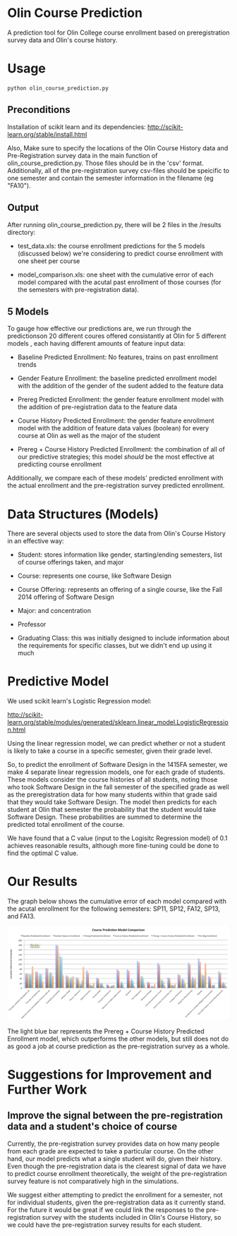 Olin Course Prediction
======================

A prediction tool for Olin College course enrollment based on preregistration survey data and Olin's course history. 

# Usage

    python olin_course_prediction.py

## Preconditions

Installation of scikit learn and its dependencies: http://scikit-learn.org/stable/install.html

Also, Make sure to specify the locations of the Olin Course History data and Pre-Registration survey data in the main function of olin_course_prediction.py. Those files should be in the 'csv' format. Additionally, all of the pre-registration survey csv-files should be speicific to one semester and contain the semester information in the filename (eg "FA10").

## Output

After running olin_course_prediction.py, there will be 2 files in the /results directory: 

  - test_data.xls: the course enrollment predictions for the 5 models (discussed below) we're considering to predict course enrollment with one sheet per course

  - model_comparison.xls: one sheet with the cumulative error of each model compared with the acutal past enrollment of those courses (for the semesters with pre-registration data). 

## 5 Models

To gauge how effective our predictions are, we run through the predictionson 20 different coures offered consistantly at Olin for 5 different models , each having different amounts of feature input data:

  - Baseline Predicted Enrollment: No features, trains on past enrollment trends

  - Gender Feature Enrollment: the baseline predicted enrollment model with the addition of the gender of the sudent added to the feature data

  - Prereg Predicted Enrollment: the gender feature enrollment model with the addition of pre-registration data to the feature data

  - Course History Predicted Enrollment: the gender feature enrollment model with the addition of feature data values (boolean) for every course at Olin as well as the major of the student

  - Prereg + Course History Predicted Enrollment: the combination of all of our predictive strategies; this model *should* be the most effective at predicting course enrollment

Additionally, we compare each of these models' predicted enrollment with the actual enrollment and the pre-registration survey predicted enrollment. 

# Data Structures (Models)

There are several objects used to store the data from Olin's Course History in an effective way:

  - Student: stores information like gender, starting/ending semesters, list of course offerings taken, and major

  - Course: represents one course, like Software Design

  - Course Offering: represents an offering of a single course, like the Fall 2014 offering of Software Design

  - Major: and concentration

  - Professor

  - Graduating Class: this was initially designed to include information about the requirements for specific classes, but we didn't end up using it much

# Predictive Model

We used scikit learn's Logistic Regression model: 

http://scikit-learn.org/stable/modules/generated/sklearn.linear_model.LogisticRegression.html 

Using the linear regression model, we can predict whether or not a student is likely to take a course in a specific semester, given their grade level. 

So, to predict the enrollment of Software Design in the 1415FA semester, we make 4 separate linear regression models, one for each grade of students. These models consider the course histories of all students, noting those who took Software Design in the fall semester of the specified grade as well as the preregistration data for how many students within that grade said that they would take Software Design. The model then predicts for each student at Olin that semester the probability that the student would take Software Design. These probabilities are summed to determine the predicted total enrollment of the course. 

We have found that a C value (input to the Logisitc Regression model) of 0.1 achieves reasonable results, although more fine-tuning could be done to find the optimal C value. 

# Our Results

The graph below shows the cumulative error of each model compared with the acutal enrollment for the following semesters: SP11, SP12, FA12, SP13, and FA13. 

![Alt text](/results/model_comparison.png?raw=true "Model Comparison")

The light blue bar represents the Prereg + Course History Predicted Enrollment model, which outperforms the other models, but still does not do as good a job at course prediction as the pre-registration survey as a whole. 

# Suggestions for Improvement and Further Work

## Improve the signal between the pre-registration data and a student's choice of course

Currently, the pre-registration survey provides data on how many people from each grade are expected to take a particular course. On the other hand, our model predicts what a single student will do, given their history. Even though the pre-registration data is the clearest signal of data we have to predict course enrollment theoretically, the weight of the pre-registration survey feature is not comparatively high in the simulations. 

We suggest either attempting to predict the enrollment for a semester, not for individual students, given the pre-registration data as it currently stand. For the future it would be great if we could link the responses to the pre-registration survey with the students included in Olin's Course History, so we could have the pre-registration survey results for each student.  








